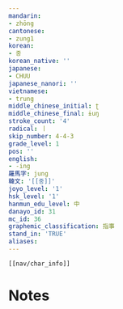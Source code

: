 ```yaml
---
mandarin:
- zhōng
cantonese:
- zung1
korean:
- 중
korean_native: ''
japanese:
- CHUU
japanese_nanori: ''
vietnamese:
- trung
middle_chinese_initial: ʈ
middle_chinese_final: ɨuŋ
stroke_count: '4'
radical: 丨
skip_number: 4-4-3
grade_level: 1
pos: ''
english:
- -ing
羅馬字: jung
韓文: '[[중]]'
joyo_level: '1'
hsk_level: '1'
hanmun_edu_level: 中
danayo_id: 31
mc_id: 36
graphemic_classification: 指事
stand_in: 'TRUE'
aliases:
---
```

```meta-bind-embed
[[nav/char_info]]
```

# Notes
